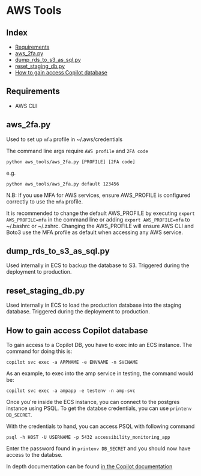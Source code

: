 # AWS Tools


## Index 

- [Requirements](#Requirements)
- [aws_2fa.py](#aws_2fa.py)
- [dump_rds_to_s3_as_sql.py](#dump_rds_to_s3_as_sql.py)
- [reset_staging_db.py](#reset_staging_db.py)
- [How to gain access Copilot database](#How-to-gain-access-Copilot-database)

## Requirements

- AWS CLI

## aws_2fa.py

Used to set up `mfa` profile in ~/.aws/credentials

The command line args require `AWS profile` and `2FA code`

`python aws_tools/aws_2fa.py [PROFILE] [2FA code]`

e.g.

`python aws_tools/aws_2fa.py default 123456`

N.B: If you use MFA for AWS services, ensure AWS_PROFILE is configured correctly to use the `mfa` profile.

It is recommended to change the default AWS_PROFILE by executing `export AWS_PROFILE=mfa` in the command line or adding `export AWS_PROFILE=mfa` to ~/.bashrc or ~/.zshrc. Changing the AWS_PROFILE will ensure AWS CLI and Boto3 use the MFA profile as default when accessing any AWS service.

## dump_rds_to_s3_as_sql.py

Used internally in ECS to backup the database to S3. Triggered during the deployment to production.

## reset_staging_db.py

Used internally in ECS to load the production database into the staging database. Triggered during the deployment to production.

## How to gain access Copilot database

To gain access to a Copilot DB, you have to exec into an ECS instance. The command for doing this is:

`copilot svc exec -a APPNAME -e ENVNAME -n SVCNAME`

As an example, to exec into the amp service in testing, the command would be:

`copilot svc exec -a ampapp -e testenv -n amp-svc`

Once you're inside the ECS instance, you can connect to the postgres instance using PSQL. To get the databse credentials, you can use `printenv DB_SECRET`.

With the credentials to hand, you can access PSQL with following command

`psql -h HOST -U USERNAME -p 5432 accessibility_monitoring_app`

Enter the password found in `printenv DB_SECRET` and you should now have access to the databse.

In depth documentation can be found [in the Copilot documentation](https://aws.github.io/copilot-cli/docs/commands/svc-exec/)
